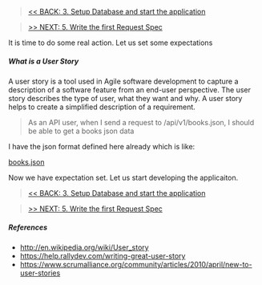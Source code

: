 > [<< BACK: 3. Setup Database and start the application](step-3-setup-database-and-start-application.md)

> [>> NEXT: 5. Write the first Request Spec](step-5-write-the-first-request-spec.md)

It is time to do some real action.
Let us set some expectations

##### What is a User Story

A user story is a tool used in Agile software development to capture a description of a software feature from an end-user perspective. The user story describes the type of user, what they want and why. A user story helps to create a simplified description of a requirement.

> As an API user, when I send a request to /api/v1/books.json, I should be able to get a books json data

I have the json format defined here already which is like:

[books.json](json/books.json)

Now we have expectation set. Let us start developing the applicaiton.

> [<< BACK: 3. Setup Database and start the application](step-3-setup-database-and-start-application.md)

> [>> NEXT: 5. Write the first Request Spec](step-5-write-the-first-request-spec.md)

##### References

* http://en.wikipedia.org/wiki/User_story
* https://help.rallydev.com/writing-great-user-story
* https://www.scrumalliance.org/community/articles/2010/april/new-to-user-stories
